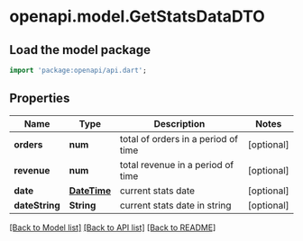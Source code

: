 # openapi.model.GetStatsDataDTO

## Load the model package
```dart
import 'package:openapi/api.dart';
```

## Properties
Name | Type | Description | Notes
------------ | ------------- | ------------- | -------------
**orders** | **num** | total of orders in a period of time | [optional] 
**revenue** | **num** | total revenue in a period of time | [optional] 
**date** | [**DateTime**](DateTime.md) | current stats date | [optional] 
**dateString** | **String** | current stats date in string | [optional] 

[[Back to Model list]](../README.md#documentation-for-models) [[Back to API list]](../README.md#documentation-for-api-endpoints) [[Back to README]](../README.md)


